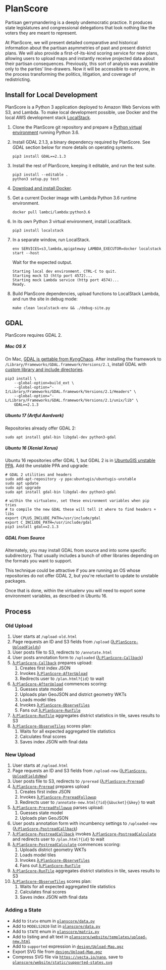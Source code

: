 # PlanScore

Partisan gerrymandering is a deeply undemocratic practice. It produces state
legislatures and congressional delegations that look nothing like the voters
they are meant to represent.

At PlanScore, we will present detailed comparative and historical information
about the partisan asymmetries of past and present district plans. We will also
provide a first-of-its-kind scoring service for new plans, allowing users to
upload maps and instantly receive projected data about their partisan
consequences. Previously, this sort of analysis was available only to the
parties’ line-drawers. Now it will be accessible to everyone, in the process
transforming the politics, litigation, and coverage of redistricting.

Install for Local Development
---

PlanScore is a Python 3 application deployed to Amazon Web Services with S3,
and Lambda. To make local development possible, use Docker and the local
AWS development stack [LocalStack](https://github.com/localstack/localstack).

1.  Clone the PlanScore git repository and prepare a
    [Python virtual environment](http://docs.python-guide.org/en/latest/dev/virtualenvs/#virtualenv) running Python 3.6.

2.  Install GDAL 2.1.3, a binary dependency required by PlanScore.
    See _GDAL_ section below for more details on operating systems.
    
        pip3 install GDAL==2.1.3

3.  Install the rest of PlanScore, keeping it editable, and run the test suite.
    
        pip3 install --editable .
        python3 setup.py test
    
4.  [Download and install Docker](https://docs.docker.com/engine/installation/).
    
5.  Get a current Docker image with Lambda Python 3.6 runtime environment.
    
        docker pull lambci/lambda:python3.6
    
6.  In its own Python 3 virtual environment, install LocalStack.
    
        pip3 install localstack
    
7.  In a separate window, run LocalStack.
    
        env SERVICES=s3,lambda,apigateway LAMBDA_EXECUTOR=docker localstack start --host
    
    Wait for the expected output.
    
        Starting local dev environment. CTRL-C to quit.
        Starting mock S3 (http port 4572)...
        Starting mock Lambda service (http port 4574)...
        Ready.
    
8.  Build PlanScore dependencies, upload functions to LocalStack Lambda,
    and run the site in debug mode:
    
        make clean localstack-env && ./debug-site.py

GDAL
---

PlanScore requires GDAL 2.

##### Mac OS X

On Mac, [GDAL is gettable from KyngChaos](http://www.kyngchaos.com/software:frameworks).
After installing the framework to `/Library/Frameworks/GDAL.framework/Versions/2.1`,
install GDAL with [custom library and include directories](https://stackoverflow.com/questions/18783390/python-pip-specify-a-library-directory-and-an-include-directory).

    pip3 install \
        --global-option=build_ext \
        --global-option="-I/Library/Frameworks/GDAL.framework/Versions/2.1/Headers" \
        --global-option="-L/Library/Frameworks/GDAL.framework/Versions/2.1/unix/lib" \
        GDAL==2.1.3

##### Ubuntu 17 (Artful Aardvark)

Repositories already offer GDAL 2:

    sudo apt install gdal-bin libgdal-dev python3-gdal

##### Ubuntu 16 (Xenial Xerus)

Ubuntu 16 repositories offer GDAL 1, but GDAL 2 is in
[UbuntuGIS unstable PPA](https://launchpad.net/~ubuntugis/+archive/ubuntu/ubuntugis-unstable).
Add the unstable PPA and upgrade:

    # GDAL 2 utilities and headers
    sudo add-apt-repository -y ppa:ubuntugis/ubuntugis-unstable
    sudo apt update
    sudo apt upgrade
    sudo apt install gdal-bin libgdal-dev python3-gdal

    # within the virtualenv, set these environment variables when pip tries
    # to compile the new GDAL these will tell it where to find headers + libs
    export CPLUS_INCLUDE_PATH=/usr/include/gdal
    export C_INCLUDE_PATH=/usr/include/gdal
    pip3 install gdal==2.1.3

##### GDAL From Source

Alternately, you may install GDAL from source and into some specific
subdirectory. That usually includes a bunch of other libraries depending on the
formats you want to support.

This technique could be attractive if you are running an OS whose repositories
do not offer GDAL 2, but you're reluctant to update to unstable packages.

Once that is done, within the virtualenv you will need to export some
environment variables, as described in Ubuntu 16.

Process
---

### Old Upload

1.  User starts at `/upload-old.html`
2.  Page requests an ID and S3 fields from `/upload` ([λ:`PlanScore-UploadFields`](planscore/upload_fields.py))
3.  User posts file to S3, redirects to `/annotate.html`
4.  User posts annotation form to `/uploaded` ([λ:`PlanScore-Callback`](planscore/callback.py))
5.  [λ:`PlanScore-Callback`](planscore/callback.py) prepares upload:
    1.  Creates first index JSON
    2.  Invokes [λ:`PlanScore-AfterUpload`](planscore/after_upload.py)
    3.  Redirects user to `/plan.html?{id}` to wait
6.  [λ:`PlanScore-AfterUpload`](planscore/after_upload.py) commences scoring:
    1.  Guesses state model
    2.  Uploads plan GeoJSON and district geometry WKTs
    3.  Loads model tiles
    4.  Invokes [λ:`PlanScore-ObserveTiles`](planscore/observe_tiles.py)
    5.  Fans out [λ:`PlanScore-RunTile`](planscore/run_tile.py)
7.  [λ:`PlanScore-RunTile`](planscore/run_tile.py) aggregates district statistics in tile, saves results to S3
8.  [λ:`PlanScore-ObserveTiles`](planscore/observe_tiles.py) scores plan:
    1.  Waits for all expected aggregated tile statistics
    2.  Calculates final scores
    3.  Saves index JSON with final data

### New Upload

1.  User starts at `/upload.html`
2.  Page requests an ID and S3 fields from `/upload-new` ([λ:`PlanScore-UploadFieldsNew`](planscore/upload_fields_new.py))
3.  User posts file to S3, redirects to `/preread` ([λ:`PlanScore-Preread`](planscore/preread.py))
4.  [λ:`PlanScore-Preread`](planscore/preread.py) prepares upload
    1.  Creates first index JSON
    2.  Invokes [λ:`PlanScore-PrereadFollowup`](planscore/preread_followup.py)
    3.  Redirects user to `/annotate-new.html{?id}{&bucket}{&key}` to wait
5.  [λ:`PlanScore-PrereadFollowup`](planscore/preread_followup.py) parses upload:
    1.  Guesses state model
    2.  Uploads plan GeoJSON
6.  User posts annotation form with incumbency settings to `/uploaded-new` ([λ:`PlanScore-PostreadCallback`](planscore/postread_callback.py))
7.  [λ:`PlanScore-PostreadCallback`](planscore/postread_callback.py) invokes [λ:`PlanScore-PostreadCalculate`](planscore/postread_calculate.py) and redirects user to `/plan.html?{id}` to wait
8.  [λ:`PlanScore-PostreadCalculate`](planscore/postread_calculate.py) commences scoring:
    1.  Uploads district geometry WKTs
    2.  Loads model tiles
    3.  Invokes [λ:`PlanScore-ObserveTiles`](planscore/observe_tiles.py)
    4.  Fans out [λ:`PlanScore-RunTile`](planscore/run_tile.py)
9.  [λ:`PlanScore-RunTile`](planscore/run_tile.py) aggregates district statistics in tile, saves results to S3
10. [λ:`PlanScore-ObserveTiles`](planscore/observe_tiles.py) scores plan:
    1.  Waits for all expected aggregated tile statistics
    2.  Calculates final scores
    3.  Saves index JSON with final data

### Adding a State

-   Add to `State` enum in [`planscore/data.py`](planscore/data.py)
-   Add to `MODELS2020` list in [`planscore/data.py`](planscore/data.py)
-   Add to `STATE` enum in [`planscore/matrix.py`](planscore/matrix.py)
-   Add to listing and alt text in [`planscore/website/templates/upload-new.html`](planscore/website/templates/upload-new.html)
-   Add to `supported` expression in [`design/Upload-Map.qgz`](design/Upload-Map.qgz)
-   Export SVG file from [`design/Upload-Map.qgz`](design/Upload-Map.qgz)
-   Compress SVG file via [`https://vecta.io/nano`](https://vecta.io/nano), save to [`planscore/website/static/supported-states.svg`](planscore/website/static/supported-states.svg)
